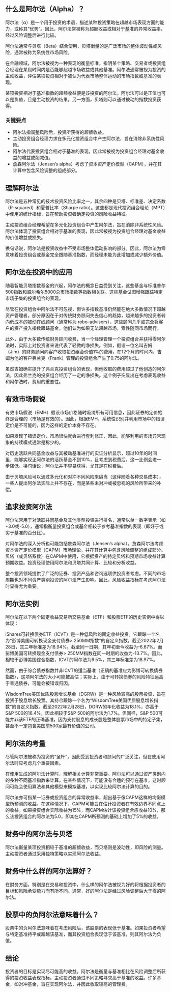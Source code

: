 ## 什么是阿尔法（Alpha）？

阿尔法（α）是一个用于投资的术语，描述某种投资策略在超越市场表现方面的能力，或称其“优势”。因此，阿尔法常被称为超额收益或相对于基准的异常收益率，经过风险调整后进行比较。

阿尔法通常与贝塔（Beta）结合使用，贝塔衡量的是广泛市场的整体波动性或风险，通常被称为系统性市场风险。

在金融领域，阿尔法被视为一种表现的衡量标准，指明某个策略、交易者或投资组合经理在某段时间内是否能够超越市场收益或其他基准。阿尔法通常被视为投资的主动收益，评估某项投资相对于被认为代表市场整体运动的市场指数或基准的表现。

某项投资相对于基准指数的超额收益便是该投资的阿尔法。阿尔法可以是正值也可以是负值，且是主动投资的结果。另一方面，贝塔则可以通过被动的指数投资获得。

### 关键要点

- 阿尔法指调整风险后，投资所获得的超额收益。
- 主动投资组合经理力求在多元化投资组合中产生阿尔法，旨在消除非系统性风险。
- 阿尔法代表投资组合相对于基准的表现，因此常被视为投资组合经理对基金收益的增益或削减值。
- 詹森阿尔法（Jensen’s alpha）考虑了资本资产定价模型（CAPM），并在其计算中包含风险调整的组成部分。

## 理解阿尔法

阿尔法是五种常见的技术投资风险比率之一，其余四种是贝塔、标准差、决定系数（R-squared）和夏普比率（Sharpe ratio）。这些都是现代投资组合理论（MPT）中使用的统计指标，旨在帮助投资者确定投资的风险收益特征。

主动投资组合经理希望在多元化投资组合中产生阿尔法，旨在消除非系统性风险。阿尔法体现了投资组合相对于基准的表现，因此常被视为投资组合经理对基金收益的价值增益或损失。

换句话说，阿尔法是投资收益中不受市场整体运动影响的部分。因此，阿尔法为零意味着投资组合或基金完全跟随基准指数，而经理未能为此增加或减少额外价值。

## 阿尔法在投资中的应用

随着智能贝塔指数基金的兴起，阿尔法的概念日益受到关注，这些基金与标准普尔500指数和威尔希尔5000总市场指数等指数相关联。这些基金试图增强跟踪特定市场子集的投资组合的表现。

尽管在投资组合中阿尔法不可忽视，但许多指数基准仍然能在绝大多数情况下超越资产管理者。部分原因在于对传统财务顾问失去信心的趋势，越来越多的投资者转向低成本的被动在线顾问（通常称为 robo-advisors），这些顾问几乎或完全将客户的资产投入指数跟踪基金，他们认为如果无法超越市场，索性随同市场而行。

此外，由于大多数传统财务顾问收费，当一个经理管理一个投资组合并获得零阿尔法时，实际上对投资者来说代表了轻微的净损失。例如，假设一位名叫吉姆（Jim）的财务顾问向客户收取投资组合价值1%的费用，在12个月的时间内，吉姆为他的客户弗兰克（Frank）管理的投资组合产生了0.75的阿尔法。

虽然吉姆确实提升了弗兰克投资组合的表现，但他收取的费用超过了他创造的阿尔法，因此弗兰克的投资组合经历了一定的净损失。这个例子突显出在考虑表现收益和阿尔法时，费用的重要性。

## 有效市场假说

有效市场假说（EMH）假设市场价格随时吸纳所有可用信息，因此证券的定价始终是合理的（市场是有效的）。因此，根据EMH，系统性识别并利用市场中的错误定价是不可能的，因为这样的定价本身不存在。

如果发现了错误定价，市场很快就会进行套利修正，因此，能够利用的市场异常现象的持续模式通常是稀少的。

对历史活跃共同基金收益与其被动基准进行的实证分析显示，超过10年的时间里，能够实现正阿尔法的活跃基金不到10%，且考虑到税费后，这一比例会进一步降低。换句话说，阿尔法并不容易获得，尤其是在税费后。

由于贝塔风险可以通过多元化和对冲不同风险来隔离（这伴随着各种交易成本），一些人提出阿尔法实际上并不存在，而是某些未对冲或被忽视的风险所带来的补偿。

## 追求投资阿尔法

阿尔法常用于对活跃共同基金及其他类型投资进行排名，通常以单一数字表示（如+3.0或-5.0），通常指衡量投资组合或基金相较于参考基准指数的表现（即好于或劣于基准的百分比）。

对阿尔法的深入分析也可能包括詹森阿尔法（Jensen’s alpha）。詹森阿尔法考虑资本资产定价模型（CAPM）市场理论，并在其计算中包含风险调整的组成部分。贝塔（或贝塔系数）在CAPM中使用，它根据资产的特定贝塔和预期市场收益计算预期收益。投资经理使用阿尔法和贝塔共同计算、比较和分析收益。

整个投资领域提供了广泛的证券、投资产品和咨询选项供投资者考虑。不同的市场周期也对不同资产类别投资的阿尔法产生影响。因此，风险收益指标在考虑阿尔法时显得尤为重要。

## 阿尔法实例

阿尔法在以下两个固定收益交易所交易基金（ETF）和股票ETF的历史实例中得以体现：

iShares可转换债券ETF（ICVT）是一种低风险的固定收益投资。它跟踪一个名为“彭博美国可转换现金支付债券> 250MM指数”的自定义指数。截至2022年2月28日，其三年标准差为18.94%。截至同一日期，其年初至今收益为-6.67%。而彭博美国可转换现金支付债券> 250MM指数在同一时期的收益为-13.7%。因此，相较于彭博美国综合指数，ICVT的阿尔法为6.5%，其三年标准差为18.97%。

然而，由于综合债券指数并非ICVT的适当基准（正确的基准应为彭博可转换债券指数），这项阿尔法的大小可能被高估；实际上，由于可转换债券的风险特征远高于普通债券，可能会被错误归因。

WisdomTree美国优质股息增长基金（DGRW）是一种风险较高的股票投资，旨在投资于股息增长股票。其持仓跟踪一个名为“WisdomTree美国优质股息增长指数”的自定义指数。截至2022年2月28日，DGRW的年化收益为18.1%，亦高于S&P 500的16.4%，因此相较于S&P 500的阿尔法为1.7%。但同样，S&P 500可能并非该ETF的正确基准，因为支付股息的成长股是整体股票市场中的特定子集，甚至不一定包含美国前500家最有价值的公司。

## 阿尔法的考量

尽管阿尔法被称为投资的“圣杯”，因此受到投资者和顾问的广泛关注，但在使用阿尔法时应考虑几个重要因素。

在使用生成的阿尔法计算时，理解相关计算非常重要。阿尔法可以通过资产类别内的多种不同基准指数来计算。在某些情况下，可能没有合适的预存在基准，这时顾问可能会使用算法和其他模型来模拟基准，以实现比较阿尔法计算的目的。

阿尔法亦可指某一证券或投资组合的异常收益率，超出基于像CAPM这样的均衡模型所预测的收益。在这种情况下，CAPM可能旨在估计投资者在有效边界不同点上的收益。如果投资组合实际收益为15%，而CAPM估计该投资组合应收益10%，那么该投资组合的阿尔法为5.0，即其在CAPM所预测的基础上增加了5%的收益。

## 财务中的阿尔法与贝塔

阿尔法衡量某项投资相较于基准的超额收益，而贝塔则是波动性，即风险的测量。主动投资者通过采用独特策略以实现阿尔法收益。

## 财务中什么样的阿尔法算好？

在财务方面，特别是在交易和投资中，什么样的阿尔法被视为好的将根据投资者的目标和风险承受能力而有所不同。通常，好的阿尔法是经过风险调整后大于零的阿尔法。

## 股票中的负阿尔法意味着什么？

股票中的负阿尔法意味着在考虑风险后，该股票的表现低于基准。如果投资者希望与特定基准持平或超越该基准，而其投资组合表现低于该基准，则其阿尔法为负值。

## 结论

投资者的目标是实现尽可能高的收益。阿尔法是衡量与基准相比在风险调整后所获得的投资收益表现指标。主动投资者通过不同策略寻求高于基准的收益。许多基金，如对冲基金，旨在实现阿尔法，并因此收取较高的管理费。